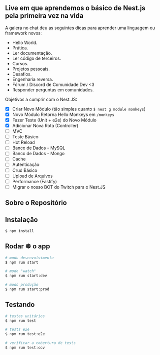 ## Live em que aprendemos o básico de Nest.js pela primeira vez na vida

A galera no chat deu as seguintes dicas para aprender uma linguagem ou framework novos:

- Hello World.
- Prática.
- Ler documentação.
- Ler código de terceiros.
- Cursos.
- Projetos pessoais.
- Desafios.
- Engenharia reversa.
- Fórum / Discord de Comunidade Dev <3
- Responder perguntas em comunidades.

Objetivos a cumprir com o Nest.JS:

- [x] Criar Novo Módulo (tão simples quanto `$ nest g module monkeys`)
- [x] Novo Módulo Retorna Hello Monkeys em `/monkeys`
- [x] Fazer Teste (Unit + e2e) do Novo Módulo
- [x] Adicionar Nova Rota (Controller)
- [ ] MVC
- [ ] Teste Básico
- [ ] Hot Reload
- [ ] Banco de Dados - MySQL
- [ ] Banco de Dados - Mongo
- [ ] Cache
- [ ] Autenticação
- [ ] Crud Básico
- [ ] Upload de Arquivos
- [ ] Performance (Fastify)
- [ ] Migrar o nosso BOT do Twitch para o Nest.JS

## Sobre o Repositório

## Instalação

```bash
$ npm install
```

## Rodar ☸️ o app

```bash
# modo desenvolvimento
$ npm run start

# modo "watch"
$ npm run start:dev

# modo produção
$ npm run start:prod
```

## Testando

```bash
# testes unitários
$ npm run test

# tests e2e
$ npm run test:e2e

# verificar a cobertura de tests
$ npm run test:cov
```
